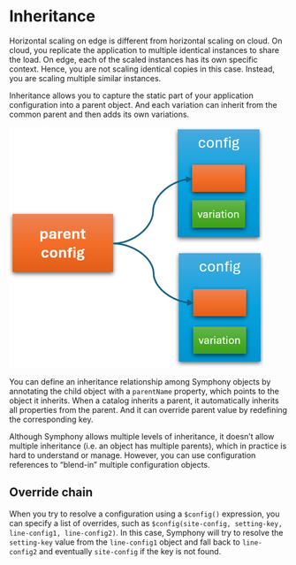 # Inheritance 
Horizontal scaling on edge is different from horizontal scaling on cloud. On cloud, you replicate the application to multiple identical instances to share the load. On edge, each of the scaled instances has its own specific context. Hence, you are not scaling identical copies in this case. Instead, you are scaling multiple similar instances. 

Inheritance allows you to capture the static part of your application configuration into a parent object. And each variation can inherit from the common parent and then adds its own variations.

![inheritance](../images/config-inheritance.png) 

You can define an inheritance relationship among Symphony objects by annotating the child object with a `parentName` property, which points to the object it inherits. When a catalog inherits a parent, it automatically inherits all properties from the parent. And it can override parent value by redefining the corresponding key. 

Although Symphony allows multiple levels of inheritance, it doesn’t allow multiple inheritance (i.e. an object has multiple parents), which in practice is hard to understand or manage. However, you can use configuration references to “blend-in” multiple configuration objects.

## Override chain

When you try to resolve a configuration using a `$config()` expression, you can specify a list of overrides, such as `$config(site-config, setting-key, line-config1, line-config2)`. In this case, Symphony will try to resolve the `setting-key` value from the `line-config1` object and fall back to `line-config2` and eventually `site-config` if the key is not found.
